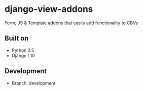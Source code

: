 # django-view-addons
Form, JS &amp; Template addons that easily add functionality to CBVs

## Built on
 * Python 3.5
 * Django 1.10

## Development
 * Branch: development
